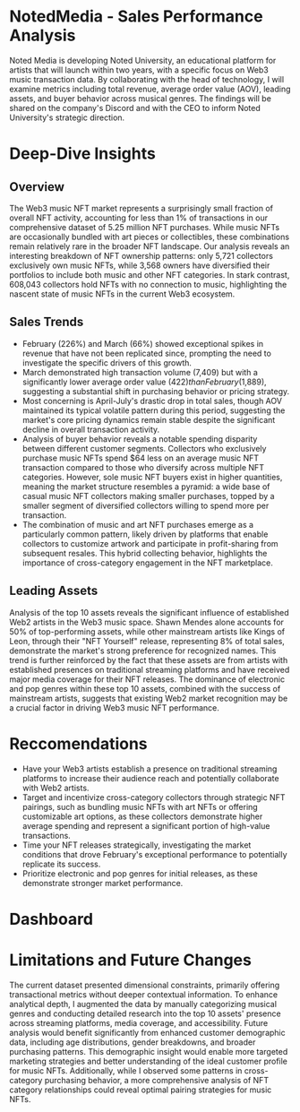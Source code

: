 # NotedMedia - Sales Performance Analysis 

Noted Media is developing Noted University, an educational platform for artists that will launch within two years, with a specific focus on Web3 music transaction data. By collaborating with the head of technology, I will examine metrics including total revenue, average order value (AOV), leading assets, and buyer behavior across musical genres. The findings will be shared on the company's Discord and with the CEO to inform Noted University's strategic direction.  

# Deep-Dive Insights 

## Overview 

The Web3 music NFT market represents a surprisingly small fraction of overall NFT activity, accounting for less than 1% of transactions in our comprehensive dataset of 5.25 million NFT purchases. While music NFTs are occasionally bundled with art pieces or collectibles, these combinations remain relatively rare in the broader NFT landscape. Our analysis reveals an interesting breakdown of NFT ownership patterns: only 5,721 collectors exclusively own music NFTs, while 3,568 owners have diversified their portfolios to include both music and other NFT categories. In stark contrast, 608,043 collectors hold NFTs with no connection to music, highlighting the nascent state of music NFTs in the current Web3 ecosystem.

## Sales Trends 

* February (226%) and March (66%) showed exceptional spikes in revenue that have not been replicated since, prompting the need to investigate the specific drivers of this growth.
* March demonstrated high transaction volume (7,409) but with a significantly lower average order value ($422) than February ($1,889), suggesting a substantial shift in purchasing behavior or pricing strategy.
* Most concerning is April-July's drastic drop in total sales, though AOV maintained its typical volatile pattern during this period, suggesting the market's core pricing dynamics remain stable despite the significant decline in overall transaction activity.
* Analysis of buyer behavior reveals a notable spending disparity between different customer segments. Collectors who exclusively purchase music NFTs spend $64 less on an average music NFT transaction compared to those who diversify across multiple NFT categories. However, sole music NFT buyers exist in higher quantities, meaning the market structure resembles a pyramid: a wide base of casual music NFT collectors making smaller purchases, topped by a smaller segment of diversified collectors willing to spend more per transaction.
* The combination of music and art NFT purchases emerge as a particularly common pattern, likely driven by platforms that enable collectors to customize artwork and participate in profit-sharing from subsequent resales. This hybrid collecting behavior, highlights the importance of cross-category engagement in the NFT marketplace.

## Leading Assets 

Analysis of the top 10 assets reveals the significant influence of established Web2 artists in the Web3 music space. Shawn Mendes alone accounts for 50% of top-performing assets, while other mainstream artists like Kings of Leon, through their "NFT Yourself" release, representing 8% of total sales, demonstrate the market's strong preference for recognized names. This trend is further reinforced by the fact that these assets are from artists with established presences on traditional streaming platforms and have received major media coverage for their NFT releases. The dominance of electronic and pop genres within these top 10 assets, combined with the success of mainstream artists, suggests that existing Web2 market recognition may be a crucial factor in driving Web3 music NFT performance.

# Reccomendations 

* Have your Web3 artists establish a presence on traditional streaming platforms to increase their audience reach and potentially collaborate with Web2 artists.
* Target and incentivize cross-category collectors through strategic NFT pairings, such as bundling music NFTs with art NFTs or offering customizable art options, as these collectors demonstrate higher average spending and represent a significant portion of high-value transactions. 
* Time your NFT releases strategically, investigating the market conditions that drove February's exceptional performance to potentially replicate its success. 
* Prioritize electronic and pop genres for initial releases, as these demonstrate stronger market performance.

# Dashboard 

# Limitations and Future Changes 

The current dataset presented dimensional constraints, primarily offering transactional metrics without deeper contextual information. To enhance analytical depth, I augmented the data by manually categorizing musical genres and conducting detailed research into the top 10 assets' presence across streaming platforms, media coverage, and accessibility.
Future analysis would benefit significantly from enhanced customer demographic data, including age distributions, gender breakdowns, and broader purchasing patterns. This demographic insight would enable more targeted marketing strategies and better understanding of the ideal customer profile for music NFTs. Additionally, while I observed some patterns in cross-category purchasing behavior, a more comprehensive analysis of NFT category relationships could reveal optimal pairing strategies for music NFTs.

